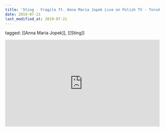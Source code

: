 ```yaml
---
title: 'Sting - Fragile ft. Anna Maria Jopek Live on Polish TV - Toruń 2016 - YouTube'
date: 2019-07-21
last_modified_at: 2019-07-21
---
```

tagged: [[Anna Maria Jopek]], [[Sting]]
<iframe allow="accelerometer; autoplay; clipboard-write; encrypted-media; gyroscope; picture-in-picture" allowfullscreen="" frameborder="0" height="281" id="youtube_iframe" src="https://www.youtube.com/embed/DN7-cdSli0c?feature=oembed&amp;enablejsapi=1&amp;origin=https://safe.txmblr.com&amp;wmode=opaque" width="500"></iframe>